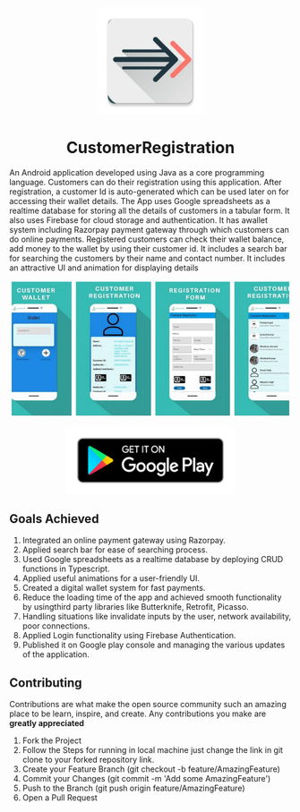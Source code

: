 <p align="center">
  <img src="media/app_icon.png" title="App Logo">
</p>

<h1 align=center>CustomerRegistration</h1>
An Android application developed using Java as a core programming language. Customers can do their registration using this application. After registration, a customer Id is auto-generated which can be used later on for accessing their wallet details. The App uses Google spreadsheets as a realtime database for storing all the details of customers in a tabular form. It also uses Firebase for cloud storage and authentication. It has awallet system including Razorpay payment gateway through which customers can do online payments. Registered customers can check their wallet balance, add money to the wallet by using their customer id. It includes a search bar for searching the customers by their name and contact number. It includes an attractive UI and animation for displaying details

<p align="center">
  <img src="media/screenshot.JPG" title="Screenshot">
</p>

<p align="center">
<a href="https://play.google.com/store/apps/details?id=com.digiflying.customerregistration">
<img src="/media/google_play.png" alt="Google Play" width="300" height="120">
</a>
</p>

## Goals Achieved
1. Integrated an online payment gateway using Razorpay.
2. Applied search bar for ease of searching process.
3. Used Google spreadsheets as a realtime database by deploying CRUD functions in Typescript.
4. Applied useful animations for a user-friendly UI.
5. Created a digital wallet system for fast payments.
6. Reduce the loading time of the app and achieved smooth functionality by usingthird party libraries like Butterknife, Retrofit, Picasso.
7. Handling situations like invalidate inputs by the user, network availability, poor connections.
8. Applied Login functionality using Firebase Authentication.
9. Published it on Google play console and managing the various updates of the application.

## Contributing
Contributions are what make the open source community such an amazing place to be learn, inspire, and create. Any contributions you make are **greatly appreciated**
1. Fork the Project
2. Follow the Steps for running in local machine just change the link in git clone to your forked repository link.
3. Create your Feature Branch (git checkout -b feature/AmazingFeature)
4. Commit your Changes (git commit -m 'Add some AmazingFeature')
5. Push to the Branch (git push origin feature/AmazingFeature)
6. Open a Pull Request

